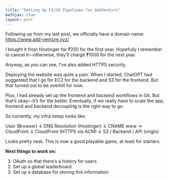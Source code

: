 ```yaml
---
title: "Setting Up CI/CD Pipelines for AddVenture"
mathjax: true
layout: post
---
```


Following up from my last post, we officially have a domain name: https://www.add-venture.xyz/

I bought it from Hostinger for ₹250 for the first year. Hopefully I remember to cancel it—otherwise, they’ll charge ₹1000 for the next year.

Anyway, as you can see, I’ve also added HTTPS security.

Deploying the website was quite a pain. When I started, ChatGPT had suggested that I go for EC2 for the backend and S3 for the frontend. But that turned out to be overkill for now.

Plus, I had already set up the frontend and backend workflows in Git. But that’s okay—it’s for the better. Eventually, if we really have to scale the app, frontend and backend decoupling is the right way to go.

So currently, my infra setup looks like:

User (Browser)
↓
DNS Resolution (Hostinger)
↓
CNAME www → CloudFront
↓
CloudFront (HTTPS via ACM)
↓
S3 / Backend / API (origin)

Looks pretty neat. This is now a good playable game, at least for starters.

**Next things to work on:**
1. OAuth so that there’s a history for users  
2. Set up a global leaderboard  
3. Set up a database for storing this information  
